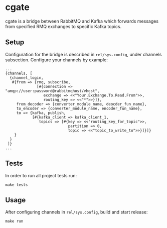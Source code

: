 # cgate
cgate is a bridge between RabbitMQ and Kafka which forwards messages from specified RMQ exchanges to specific Kafka topics.

## Setup
Configuration for the bridge is described in `rel/sys.config`, under channels subsection. Configure your channels by example:
```
...
{channels, [
  {channel_login, 
   #{from => {rmq, subscribe,
              [#{connection => "amqp://user:password@rabbitmqhost/vhost",
                 exchange => <<"Your.Exchange.To.Read.From">>,
                 routing_key => <<"*">>}]},
     from_decoder => {converter_module_name, deocder_fun_name},
     to_encoder => {converter_module_name, encoder_fun_name},
     to => {kafka, publish,
            [#{kafka_client => kafka_client_1,
               topics => [#{key => <<"routing_key_for_topic">>,
                            partition => 0,
                            topic => <<"topic_to_write_to">>}]}]}
    }
  }
 ]}
...
```

## Tests
In order to run all project tests run:
```
make tests
```

## Usage
After configuring channels in `rel/sys.config`, build and start release:
```
make run
```

